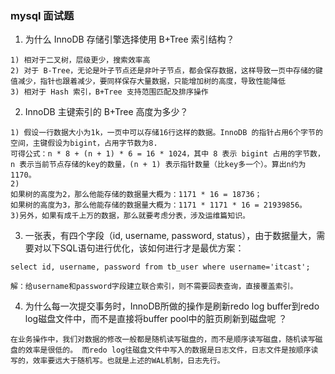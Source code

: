 ### mysql 面试题

1. 为什么 InnoDB 存储引擎选择使用 B+Tree 索引结构？
```text
1) 相对于二叉树，层级更少，搜索效率高
2) 对于 B-Tree，无论是叶子节点还是非叶子节点，都会保存数据，这样导致一页中存储的键值减少，指针也跟着减少，要同样保存大量数据，只能增加树的高度，导致性能降低
3) 相对于 Hash 索引，B+Tree 支持范围匹配及排序操作
```

2. InnoDB 主键索引的 B+Tree 高度为多少？

```text
1) 假设一行数据大小为1k，一页中可以存储16行这样的数据。InnoDB 的指针占用6个字节的空间，主键假设为bigint，占用字节数为8.
可得公式：n * 8 + (n + 1) * 6 = 16 * 1024，其中 8 表示 bigint 占用的字节数，n 表示当前节点存储的key的数量，(n + 1) 表示指针数量（比key多一个）。算出n约为1170。
2)
如果树的高度为2，那么他能存储的数据量大概为：1171 * 16 = 18736；
如果树的高度为3，那么他能存储的数据量大概为：1171 * 1171 * 16 = 21939856。
3)另外，如果有成千上万的数据，那么就要考虑分表，涉及运维篇知识。
```

3. 一张表，有四个字段（id, username, password, status），由于数据量大，需要对以下SQL语句进行优化，该如何进行才是最优方案：
```text
select id, username, password from tb_user where username='itcast';

解：给username和password字段建立联合索引，则不需要回表查询，直接覆盖索引。
```

4. 为什么每一次提交事务时，InnoDB所做的操作是刷新redo log buffer到redo log磁盘文件中，而不是直接将buffer pool中的脏页刷新到磁盘呢 ？

```text
在业务操作中，我们对数据的修改一般都是随机读写磁盘的，而不是顺序读写磁盘，随机读写磁盘的效率是很低的。 而redo log往磁盘文件中写入的数据是日志文件，日志文件是按顺序读写的，效率要远大于随机写。也就是上述的WAL机制，日志先行。
```